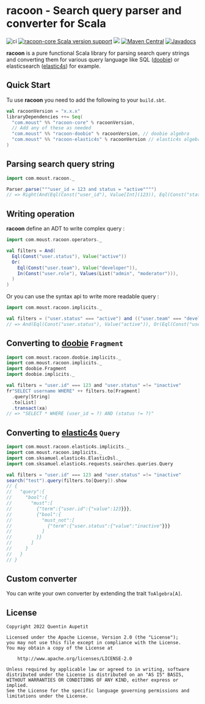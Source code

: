 racoon - Search query parser and converter for Scala
=========

![ci](https://github.com/moust/racoon/actions/workflows/ci.yml/badge.svg)
[![racoon-core Scala version support](https://index.scala-lang.org/moust/racoon/racoon-core/latest-by-scala-version.svg)](https://index.scala-lang.org/moust/racoon/racoon-core)
[<img src="https://img.shields.io/nexus/s/https/oss.sonatype.org/com.moust.racoon/racoon-core_2.13.svg?label=latest%20snapshot&style=plastic"/>](https://oss.sonatype.org/content/repositories/snapshots/com/moust/racoon/)
[![Maven Central](https://img.shields.io/maven-central/v/com.moust/racoon-core_2.12.svg)](https://maven-badges.herokuapp.com/maven-central/com.moust/racoon-core_2.12)
[![Javadocs](https://javadoc.io/badge/com.moust/racoon-core_2.12.svg)](https://javadoc.io/doc/com.moust/racoon-core_2.12)

**racoon** is a pure functional Scala library for parsing search query strings and converting them for various query language like SQL ([doobie](https://github.com/tpolecat/doobie)) or elasticsearch ([elastic4s](https://github.com/sksamuel/elastic4s)) for example. 

## Quick Start

Tu use **racoon** you need to add the following to your `build.sbt`.

```scala
val racoonVersion = "x.x.x"
libraryDependencies ++= Seq(
  "com.moust" %% "racoon-core" % racoonVersion,
  // Add any of these as needed
  "com.moust" %% "racoon-doobie" % racoonVersion, // doobie algebra
  "com.moust" %% "racoon-elastic4s" % racoonVersion // elastic4s algebra
)
```

## Parsing search query string

```scala
import com.moust.racoon._

Parser.parse("""user_id = 123 and status = "active"""")
// => Right(And(Eql(Const("user_id"), Value[Int](123)), Eql(Const("status"), Value[String]("active")))
```

## Writing operation

**racoon** define an ADT to write complex query :

```scala
import com.moust.racoon.operators._

val filters = And(
  Eql(Const("user.status"), Value("active"))
  Or(
    Eql(Const("user.team"), Value("developer")),
    In(Const("user.role"), Values(List("admin", "moderator"))),
  )
)
```

Or you can use the syntax api to write more readable query :

```scala
import com.moust.racoon.implicits._

val filters = ("user.status" === "active") and (("user.team" === "developer") or ("user.role" in List("admin", "moderator")))
// => And(Eql(Const("user.status"), Value("active")), Or(Eql(Const("user.team"), Value("developer")), In(Const("user.role"), Values(List("admin", "moderator")))))
```

## Converting to [doobie](https://github.com/tpolecat/doobie) `Fragment`

```scala
import com.moust.racoon.doobie.implicits._
import com.moust.racoon.implicits._
import doobie.Fragment
import doobie.implicits._

val filters = "user.id" === 123 and "user.status" =!= "inactive"
fr"SELECT username WHERE" ++ filters.to[Fragment]
  .query[String]
  .to[List]
  .transact(xa)
// => "SELECT * WHERE (user_id = ?) AND (status != ?)"
```

## Converting to [elastic4s](https://github.com/sksamuel/elastic4s) `Query`
```scala
import com.moust.racoon.elastic4s.implicits._
import com.moust.racoon.implicits._
import com.sksamuel.elastic4s.ElasticDsl._
import com.sksamuel.elastic4s.requests.searches.queries.Query

val filters = "user.id" === 123 and "user.status" =!= "inactive"
search("test").query(filters.to[Query]).show
// {
//   "query":{
//     "bool":{
//       "must":[
//         {"term":{"user.id":{"value":123}}},
//         {"bool":{
//           "must_not":[
//             {"term":{"user.status":{"value":"inactive"}}}
//           ]
//         }}
//       ]
//     }
//   }
// }
```

## Custom converter

You can write your own converter by extending the trait `ToAlgebra[A]`.

## License

```
Copyright 2022 Quentin Aupetit

Licensed under the Apache License, Version 2.0 (the "License");
you may not use this file except in compliance with the License.
You may obtain a copy of the License at

    http://www.apache.org/licenses/LICENSE-2.0

Unless required by applicable law or agreed to in writing, software
distributed under the License is distributed on an "AS IS" BASIS,
WITHOUT WARRANTIES OR CONDITIONS OF ANY KIND, either express or implied.
See the License for the specific language governing permissions and
limitations under the License.

```